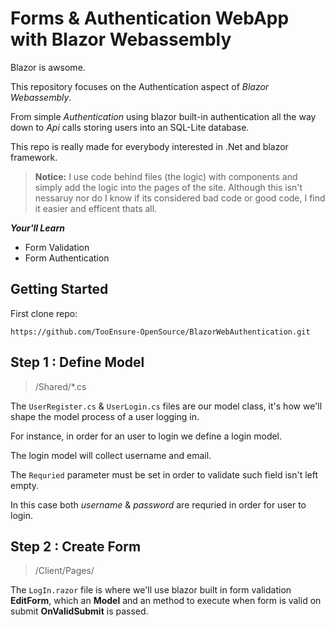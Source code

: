 # Forms & Authentication WebApp with Blazor Webassembly

Blazor is awsome.

This repository focuses on the Authentication aspect of *Blazor Webassembly*.

From simple *Authentication* using blazor built-in authentication all the way down to *Api* calls storing users into an SQL-Lite database.

This repo is really made for everybody interested in .Net and blazor framework.

>**Notice:** I use code behind files (the logic) with components and simply add the logic into the pages of the site. Although this isn't nessaruy nor do I know if its considered bad code or good code, I find it easier and efficent thats all.

***Your'll Learn***
* Form Validation
* Form Authentication


## Getting Started

First clone repo:

```https://github.com/TooEnsure-OpenSource/BlazorWebAuthentication.git```

## Step 1 : Define Model
>/Shared/*.cs


The ```UserRegister.cs``` & ```UserLogin.cs``` files are our model class, it's how we'll shape the model process of a user logging in.

For instance, in order for an user to login we define a login model.

The login model will collect username and email.

The ```Requried``` parameter must be set in order to validate such field isn't left empty.

In this case both *username* & *password* are requried in order for user to login.


## Step 2 : Create Form
>/Client/Pages/

The ```LogIn.razor``` file is where we'll use blazor built in form validation **EditForm**, which an **Model** and an method to execute when form is valid on submit **OnValidSubmit** is passed.


